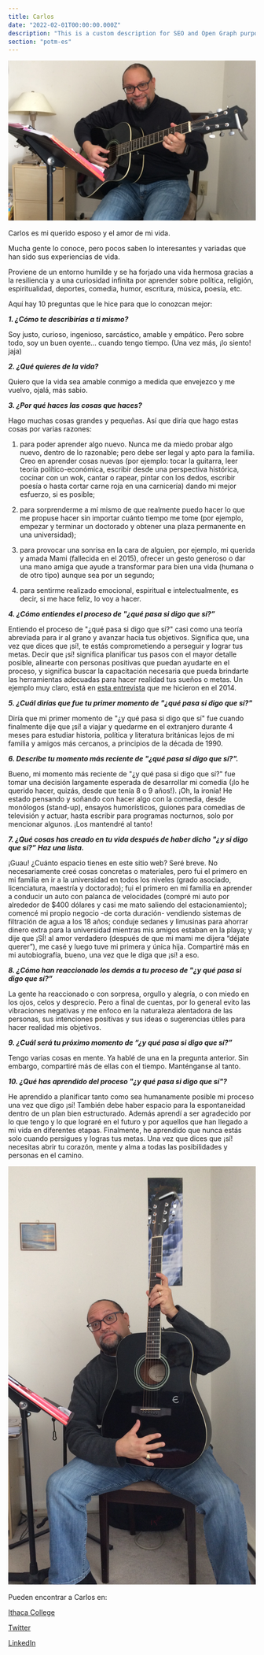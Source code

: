 ```yaml
---
title: Carlos
date: "2022-02-01T00:00:00.000Z"
description: "This is a custom description for SEO and Open Graph purposes, rather than the default generated excerpt. Simply add a description field to the frontmatter."
section: "potm-es"
---
```


![Carlos](../images/feb22-1.jpg)

Carlos es mi querido esposo y el amor de mi vida.

Mucha gente lo conoce, pero pocos saben lo interesantes y variadas que han sido sus experiencias de vida.

Proviene de un entorno humilde y se ha forjado una vida hermosa gracias a la resiliencia y a una curiosidad infinita por aprender sobre política, religión, espiritualidad, deportes, comedia, humor, escritura, música, poesía, etc.

Aquí hay 10 preguntas que le hice para que lo conozcan mejor:

***1. ¿Cómo te describirías a ti mismo?***

Soy justo, curioso, ingenioso, sarcástico, amable y empático. Pero sobre todo, soy un buen oyente… cuando tengo tiempo. (Una vez más, ¡lo siento! jaja)

***2. ¿Qué quieres de la vida?***

Quiero que la vida sea amable conmigo a medida que envejezco y me vuelvo, ojalá, más sabio.

***3. ¿Por qué haces las cosas que haces?***

Hago muchas cosas grandes y pequeñas. Así que diría que hago estas cosas por varias razones:

1) para poder aprender algo nuevo. Nunca me da miedo probar algo nuevo, dentro de lo razonable; pero debe ser legal y apto para la familia. Creo en aprender cosas nuevas (por ejemplo: tocar la guitarra, leer teoría político-económica, escribir desde una perspectiva histórica, cocinar con un wok, cantar o rapear, pintar con los dedos, escribir poesía o hasta cortar carne roja en una carnicería) dando mi mejor esfuerzo, si es posible;

2) para sorprenderme a mí mismo de que realmente puedo hacer lo que me propuse hacer sin importar cuánto tiempo me tome (por ejemplo, empezar y terminar un doctorado y obtener una plaza permanente en una universidad);

3) para provocar una sonrisa en la cara de alguien, por ejemplo, mi querida y amada Mami (fallecida en el 2015), ofrecer un gesto generoso o dar una mano amiga que ayude a transformar para bien una vida (humana o de otro tipo) aunque sea por un segundo;

4) para sentirme realizado emocional, espiritual e intelectualmente, es decir, si me hace feliz, lo voy a hacer.

***4. ¿Cómo entiendes el proceso de "¿qué pasa si digo que sí?”***

Entiendo el proceso de "¿qué pasa si digo que sí?" casi como una teoría abreviada para ir al grano y avanzar hacia tus objetivos. Significa que, una vez que dices que ¡sí!, te estás comprometiendo a perseguir y lograr tus metas. Decir que ¡sí! significa planificar tus pasos con el mayor detalle posible, alinearte con personas positivas que puedan ayudarte en el proceso, y significa buscar la capacitación necesaria que pueda brindarte las herramientas adecuadas para hacer realidad tus sueños o metas. Un ejemplo muy claro, está en [esta entrevista](https://www.mccc.edu/~gardnerj/mccc_news/alum_carlos_figueroa.html) que me hicieron en el 2014.

***5. ¿Cuál dirías que fue tu primer momento de "¿qué pasa si digo que sí?"***

Diría que mi primer momento de "¿y qué pasa si digo que sí" fue cuando finalmente dije que ¡sí! a viajar y quedarme en el extranjero durante 4 meses para estudiar historia, política y literatura británicas lejos de mi familia y amigos más cercanos, a principios de la década de 1990.

***6. Describe tu momento más reciente de "¿qué pasa si digo que sí?".***

Bueno, mi momento más reciente de "¿y qué pasa si digo que sí?" fue tomar una decisión largamente esperada de desarrollar mi comedia (¡lo he querido hacer, quizás, desde que tenía 8 o 9 años!). ¡Oh, la ironía! He estado pensando y soñando con hacer algo con la comedia, desde monólogos (stand-up), ensayos humorísticos, guiones para comedias de televisión y actuar, hasta escribir para programas nocturnos, solo por mencionar algunos. ¡Los mantendré al tanto!

***7. ¿Qué cosas has creado en tu vida después de haber dicho "¿y si digo que sí?” Haz una lista.***

¡Guau! ¿Cuánto espacio tienes en este sitio web? Seré breve. No necesariamente creé cosas concretas o materiales, pero fui el primero en mi familia en ir a la universidad en todos los niveles (grado asociado, licenciatura, maestría y doctorado); fui el primero en mi familia en aprender a conducir un auto con palanca de velocidades (compré mi auto por alrededor de $400 dólares y casi me mato saliendo del estacionamiento); comencé mi propio negocio -de corta duración- vendiendo sistemas de filtración de agua a los 18 años; conduje sedanes y limusinas para ahorrar dinero extra para la universidad mientras mis amigos estaban en la playa; y dije que ¡SÍ! al amor verdadero (después de que mi mami me dijera “déjate querer”), me casé y luego tuve mi primera y única hija. Compartiré más en mi autobiografía, bueno, una vez que le diga que ¡sí! a eso.

***8. ¿Cómo han reaccionado los demás a tu proceso de "¿y qué pasa si digo que sí?”***

La gente ha reaccionado o con sorpresa, orgullo y alegría, o con miedo en los ojos, celos y desprecio. Pero a final de cuentas, por lo general evito las vibraciones negativas y me enfoco en la naturaleza alentadora de las personas, sus intenciones positivas y sus ideas o sugerencias útiles para hacer realidad mis objetivos.

***9. ¿Cuál será tu próximo momento de “¿y qué pasa si digo que sí?”***

Tengo varias cosas en mente. Ya hablé de una en la pregunta anterior. Sin embargo, compartiré más de ellas con el tiempo. Manténganse al tanto.

***10. ¿Qué has aprendido del proceso "¿y qué pasa si digo que sí"?***

He aprendido a planificar tanto como sea humanamente posible mi proceso una vez que digo ¡sí! También debe haber espacio para la espontaneidad dentro de un plan bien estructurado. Además aprendí a ser agradecido por lo que tengo y lo que lograré en el futuro y por aquellos que han llegado a mi vida en diferentes etapas. Finalmente, he aprendido que nunca estás solo cuando persigues y logras tus metas. Una vez que dices que ¡sí! necesitas abrir tu corazón, mente y alma a todas las posibilidades y personas en el camino.

![Carlos](../images/feb22-2.jpg)

Pueden encontrar a Carlos en:

[Ithaca College](https://www.ithaca.edu/faculty/cfigueroa)

[Twitter](https://twitter.com/FigueroaPhd)

[LinkedIn](https://www.linkedin.com/in/carlos-figueroa-40076899/)
